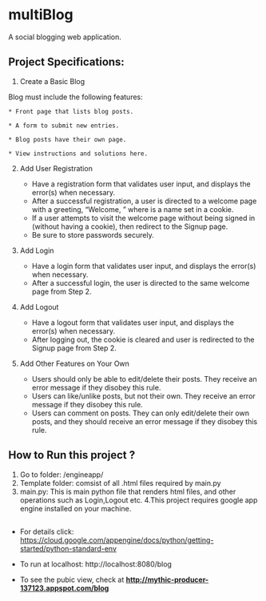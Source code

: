 # multiBlog
A social blogging web application.
## Project Specifications:
1. Create a Basic Blog
  
  Blog must include the following features:
    
    * Front page that lists blog posts.
    
    * A form to submit new entries.
    
    * Blog posts have their own page.
    
    * View instructions and solutions here.
2.  Add User Registration

    * Have a registration form that validates user input, and displays the
     error(s) when necessary.
    * After a successful registration, a user is directed to a welcome page
     with a greeting, “Welcome, ” where is a name set in a cookie.
    * If a user attempts to visit the welcome page without being signed in
     (without having a cookie), then redirect to the Signup page.
    * Be sure to store passwords securely.
3.  Add Login

    * Have a login form that validates user input, and displays the error(s)
    when necessary.
    * After a successful login, the user is directed to the same welcome page
     from Step 2.
4.  Add Logout

    * Have a logout form that validates user input, and displays the error(s)
    when necessary.
    * After logging out, the cookie is cleared and user is redirected to the
     Signup page from Step 2.
5.  Add Other Features on Your Own

    * Users should only be able to edit/delete their posts. They receive an error
     message if they disobey this rule.
    * Users can like/unlike posts, but not their own. They receive an error
     message if they disobey this rule.
    * Users can comment on posts. They can only edit/delete their own posts,
     and they should receive an error message if they disobey this rule.

## How to Run this project ?
1. Go to folder: /engineapp/
2. Template folder: comsist of all .html files required by main.py
3. main.py: This is main python file that renders html files, and other
             operations such as Login,Logout etc.
4.This project requires google app engine installed on your machine.
## 

* For details click: https://cloud.google.com/appengine/docs/python/getting-started/python-standard-env

* To run at localhost: http://localhost:8080/blog

* To see the pubic view, check at **http://mythic-producer-137123.appspot.com/blog**
